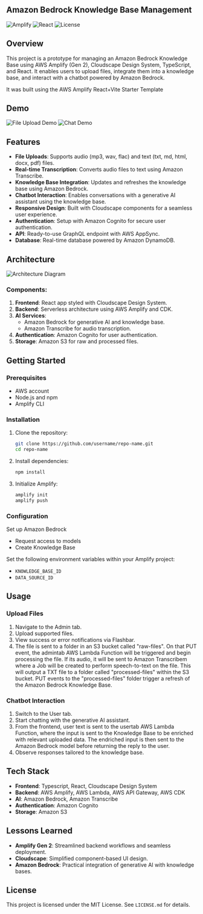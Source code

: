 ## Amazon Bedrock Knowledge Base Management

![Amplify](https://img.shields.io/badge/AWS-Amplify-orange?style=flat-square) ![React](https://img.shields.io/badge/React-v17-blue?style=flat-square) ![License](https://img.shields.io/github/license/RoyCodes/bedrock-kb-prototype?style=flat-square)

## Overview

This project is a prototype for managing an Amazon Bedrock Knowledge Base using AWS Amplify (Gen 2), Cloudscape Design System, TypeScript, and React. It enables users to upload files, integrate them into a knowledge base, and interact with a chatbot powered by Amazon Bedrock.

It was built using the AWS Amplify React+Vite Starter Template

## Demo

![File Upload Demo](assets/file-upload-demo.gif)
![Chat Demo](assets/chat-demo.gif)

## Features

- **File Uploads**: Supports audio (mp3, wav, flac) and text (txt, md, html, docx, pdf) files.
- **Real-time Transcription**: Converts audio files to text using Amazon Transcribe.
- **Knowledge Base Integration**: Updates and refreshes the knowledge base using Amazon Bedrock.
- **Chatbot Interaction**: Enables conversations with a generative AI assistant using the knowledge base.
- **Responsive Design**: Built with Cloudscape components for a seamless user experience.
- **Authentication**: Setup with Amazon Cognito for secure user authentication.
- **API**: Ready-to-use GraphQL endpoint with AWS AppSync.
- **Database**: Real-time database powered by Amazon DynamoDB.

## Architecture

![Architecture Diagram](assets/architecture-diagram.png)

### Components:

1. **Frontend**: React app styled with Cloudscape Design System.
2. **Backend**: Serverless architecture using AWS Amplify and CDK.
3. **AI Services**:
   - Amazon Bedrock for generative AI and knowledge base.
   - Amazon Transcribe for audio transcription.
4. **Authentication**: Amazon Cognito for user authentication.
5. **Storage**: Amazon S3 for raw and processed files.

## Getting Started

### Prerequisites

- AWS account
- Node.js and npm
- Amplify CLI

### Installation

1. Clone the repository:
   ```bash
   git clone https://github.com/username/repo-name.git
   cd repo-name
   ```
2. Install dependencies:
   ```bash
   npm install
   ```
3. Initialize Amplify:
   ```bash
   amplify init
   amplify push
   ```

### Configuration

Set up Amazon Bedrock
- Request access to models
- Create Knowledge Base

Set the following environment variables within your Amplify project:
- `KNOWLEDGE_BASE_ID`
- `DATA_SOURCE_ID`

## Usage

### Upload Files

1. Navigate to the Admin tab.
2. Upload supported files.
3. View success or error notifications via Flashbar.
4. The file is sent to a folder in an S3 bucket called "raw-files". On that PUT event, the admintab AWS Lambda Function will be triggered and begin processing the file. If its audio, it will be sent to Amazon Transcribem where a Job will be created to perform speech-to-text on the file. This will output a TXT file to a folder called "processed-files" within the S3 bucket. PUT events to the "processed-files" folder trigger a refresh of the Amazon Bedrock Knowledge Base.

### Chatbot Interaction

1. Switch to the User tab.
2. Start chatting with the generative AI assistant.
3. From the frontend, user text is sent to the usertab AWS Lambda Function, where the input is sent to the Knowledge Base to be enriched with relevant uploaded data. The endriched input is then sent to the Amazon Bedrock model before returning the reply to the user.
3. Observe responses tailored to the knowledge base.

## Tech Stack

- **Frontend**: Typescript, React, Cloudscape Design System
- **Backend**: AWS Amplify, AWS Lambda, AWS API Gateway, AWS CDK
- **AI**: Amazon Bedrock, Amazon Transcribe
- **Authentication**: Amazon Cognito
- **Storage**: Amazon S3

## Lessons Learned

- **Amplify Gen 2**: Streamlined backend workflows and seamless deployment.
- **Cloudscape**: Simplified component-based UI design.
- **Amazon Bedrock**: Practical integration of generative AI with knowledge bases.

## License
This project is licensed under the MIT License. See `LICENSE.md` for details.